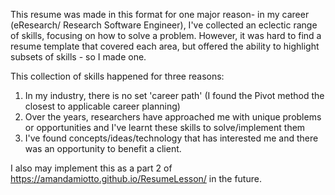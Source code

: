 This resume was made in this format for one major reason- in my career (eResearch/ Research Software Engineer), I've collected an eclectic range of skills, focusing on how to solve a problem. However, it was hard to find a resume template that covered each area, but offered the ability to highlight subsets of skills - so I made one.

This collection of skills happened for three reasons:
1. In my industry, there is no set 'career path' (I found the Pivot method the closest to applicable career planning)
2. Over the years, researchers have approached me with unique problems or opportunities and I've learnt these skills to solve/implement them
3. I've found concepts/ideas/technology that has interested me and there was an opportunity to benefit a client.

I also may implement this as a part 2 of https://amandamiotto.github.io/ResumeLesson/ in the future.
